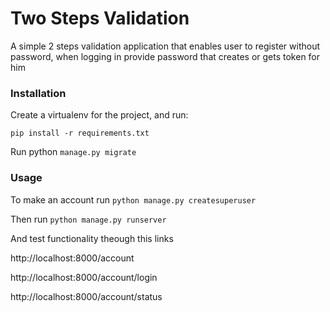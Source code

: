 # Two Steps Validation
A simple 2 steps validation application that enables user to  register without password, when logging in provide password that creates or gets token for him   

### Installation

Create a virtualenv for the project, and run:

```pip install -r requirements.txt```

Run python ```manage.py migrate```

### Usage

To make an account run 
```python manage.py createsuperuser```

Then run ```python manage.py runserver```

And test functionality theough this links  

http://localhost:8000/account

http://localhost:8000/account/login

http://localhost:8000/account/status

